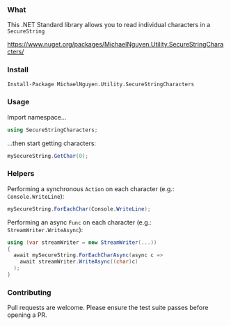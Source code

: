 ### What
This .NET Standard library allows you to read individual characters in a `SecureString`

https://www.nuget.org/packages/MichaelNguyen.Utility.SecureStringCharacters/

### Install
```bash
Install-Package MichaelNguyen.Utility.SecureStringCharacters
```

### Usage
Import namespace...
```c#
using SecureStringCharacters;
```

...then start getting characters:
```c#
mySecureString.GetChar(0);
```

### Helpers
Performing a synchronous `Action` on each character (e.g.: `Console.WriteLine`):
```c#
mySecureString.ForEachChar(Console.WriteLine);
```

Performing an async `Func` on each character (e.g.: `StreamWriter.WriteAsync`):
```c#
using (var streamWriter = new StreamWriter(...))
{
  await mySecureString.ForEachCharAsync(async c =>
    await streamWriter.WriteAsync((char)c)
  );
}
```

### Contributing
Pull requests are welcome. Please ensure the test suite passes before opening a PR.
